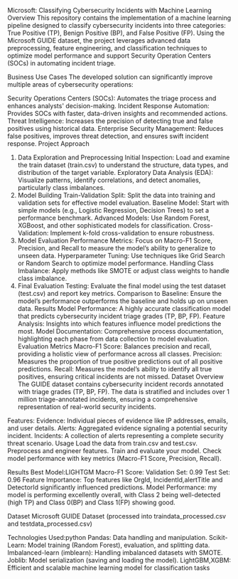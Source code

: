 Microsoft: Classifying Cybersecurity Incidents with Machine Learning
Overview
This repository contains the implementation of a machine learning pipeline designed to classify cybersecurity incidents into three categories: True Positive (TP), Benign Positive (BP), and False Positive (FP). Using the Microsoft GUIDE dataset, the project leverages advanced data preprocessing, feature engineering, and classification techniques to optimize model performance and support Security Operation Centers (SOCs) in automating incident triage.

Business Use Cases
The developed solution can significantly improve multiple areas of cybersecurity operations:

Security Operations Centers (SOCs): Automates the triage process and enhances analysts' decision-making.
Incident Response Automation: Provides SOCs with faster, data-driven insights and recommended actions.
Threat Intelligence: Increases the precision of detecting true and false positives using historical data.
Enterprise Security Management: Reduces false positives, improves threat detection, and ensures swift incident response.
Project Approach
1. Data Exploration and Preprocessing
Initial Inspection: Load and examine the train dataset (train.csv) to understand the structure, data types, and distribution of the target variable.
Exploratory Data Analysis (EDA): Visualize patterns, identify correlations, and detect anomalies, particularly class imbalances.
2. Model Building
Train-Validation Split: Split the data into training and validation sets for effective model evaluation.
Baseline Model: Start with simple models (e.g., Logistic Regression, Decision Trees) to set a performance benchmark.
Advanced Models: Use Random Forest, XGBoost, and other sophisticated models for classification.
Cross-Validation: Implement k-fold cross-validation to ensure robustness.
3. Model Evaluation
Performance Metrics: Focus on Macro-F1 Score, Precision, and Recall to measure the model’s ability to generalize to unseen data.
Hyperparameter Tuning: Use techniques like Grid Search or Random Search to optimize model performance.
Handling Class Imbalance: Apply methods like SMOTE or adjust class weights to handle class imbalance.
4. Final Evaluation
Testing: Evaluate the final model using the test dataset (test.csv) and report key metrics.
Comparison to Baseline: Ensure the model’s performance outperforms the baseline and holds up on unseen data.
Results
Model Performance: A highly accurate classification model that predicts cybersecurity incident triage grades (TP, BP, FP).
Feature Analysis: Insights into which features influence model predictions the most.
Model Documentation: Comprehensive process documentation, highlighting each phase from data collection to model evaluation.
Evaluation Metrics
Macro-F1 Score: Balances precision and recall, providing a holistic view of performance across all classes.
Precision: Measures the proportion of true positive predictions out of all positive predictions.
Recall: Measures the model’s ability to identify all true positives, ensuring critical incidents are not missed.
Dataset Overview
The GUIDE dataset contains cybersecurity incident records annotated with triage grades (TP, BP, FP). The data is stratified and includes over 1 million triage-annotated incidents, ensuring a comprehensive representation of real-world security incidents.

Features:
Evidence: Individual pieces of evidence like IP addresses, emails, and user details.
Alerts: Aggregated evidence signaling a potential security incident.
Incidents: A collection of alerts representing a complete security threat scenario.
Usage
Load the data from train.csv and test.csv.
Preprocess and engineer features.
Train and evaluate your model.
Check model performance with key metrics (Macro-F1 Score, Precision, Recall).

Results
Best Model:LIGHTGM
Macro-F1 Score:
Validation Set: 0.99
Test Set: 0.96
Feature Importance:
Top features like OrgId, IncidentId,alertTitle and DetectorId significantly influenced predictions.
Model Performance:
my model is performing excellently overall, with Class 2 being well-detected (high TP) and Class 0(BP) and Class 1(FP) showing good.

Dataset
Microsoft GUIDE Dataset (processed into traindata_processed.csv and testdata_processed.csv)

Technologies Used:python
Pandas: Data handling and manipulation.
Scikit-Learn: Model training (Random Forest), evaluation, and splitting data.
Imbalanced-learn (imblearn): Handling imbalanced datasets with SMOTE.
Joblib: Model serialization (saving and loading the model).
LightGBM,XGBM: Efficient and scalable machine learning model for classification tasks
